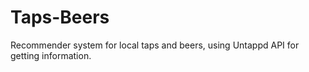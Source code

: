 # Taps-Beers
Recommender system for local taps and beers, using Untappd API for getting information.
